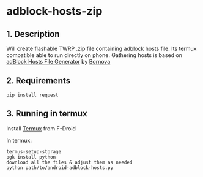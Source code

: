 # adblock-hosts-zip

## 1. Description
Will create flashable TWRP .zip file containing adblock hosts file. Its termux compatible able to run directly on phone.
Gathering hosts is based on [adBlock Hosts File Generator]('https://github.com/bornova/adblock-hosts') by [Bornova]('https://github.com/bornova')

## 2. Requirements
   ```
   pip install request
   ```

## 3. Running in termux
Install [Termux](https://termux.com/) from F-Droid

In termux:
```
termus-setup-storage
pgk install python
download all the files & adjust them as needed
python path/to/android-adblock-hosts.py
```